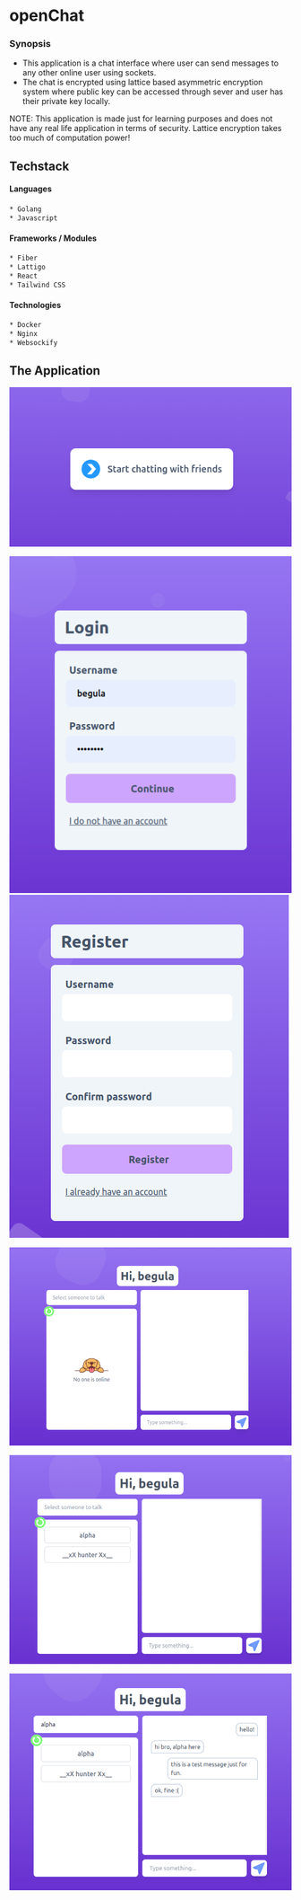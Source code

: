 # openChat

### Synopsis

* This application is a chat interface where user can send messages to any other online user using sockets.
* The chat is encrypted using lattice based asymmetric encryption system where public key can be accessed through sever and user has their private key locally.

NOTE: This application is made just for learning purposes and does not have any real life application in terms of security. Lattice encryption takes too much of computation power!

## Techstack

#### Languages
	* Golang
	* Javascript
	
#### Frameworks / Modules
	* Fiber
	* Lattigo
	* React
	* Tailwind CSS
	
#### Technologies
	* Docker
	* Nginx
	* Websockify
	
## The Application

![Homepage](./.assets/home_page.png)

![Loginpage](./.assets/login.png)
![Registerpage](./.assets/register.png)

![Chatpage](./.assets/chat.png)

![Online](./.assets/user_online.png)

![Chatting](./.assets/chatting.png)
